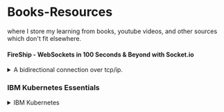 <!--
ignore these words in spell check for this file 
// cSpell:ignore Okun Kubernetes kubelet kubectl Kube
-->

# Books-Resources

where I store my learning from books, youtube videos, and other sources which don't fit elsewhere.

#### FireShip - WebSockets in 100 Seconds & Beyond with Socket.io

<details>
<summary>
A bidirectional connection over tcp/ip.
</summary>

[WebSockets in 100 Seconds & Beyond with Socket.io](https://youtu.be/1BfCnjr_Vjg)

good for realtime data. high speed, low latency._event based_ (callbacks).
we start with an tcp/ip connection, and then move to the websocket protocol (_ws_).

Socket.io is library that extends the abilities of the websocket and provides common solutions like broadcasting (messaging all other clients on this url)

_**cors** : cross origin resource sharing_

there're also **webRTC** for video/voice, and **webTransport** as a possible upgrade for the webSocket protocol.

</details>

### IBM Kubernetes Essentials

<details>
<summary>
IBM Kubernetes
</summary>

[Kubernetes Essentials](https://youtube.com/playlist?list=PLOspHqNVtKABAVX4azqPIu6UfsPzSu2YN)

#### Kubernetes Explained
[Sai Vennam - Kubernetes Explained](https://youtu.be/aSrqRSk43lY)

Kubernetes is an orchastration tool to manage containerized applications

Kubernetes master has the Kubernetes API, the customer worker nodes are also kubernetes managed, and each has a kubelet.

Kubernetes use yaml to define the resources needed, we start with a small example

```yml
kind: pod
image: SVennam/frontend:latest 
labels:
    app: frontend
```

we can deploy that manifest with kubectl, the kubernetes command line tool. this sends the configuration to a worker node.

we can also define a templat in the manifest for how pods look
```yml
kind: deployment
selector: {app:frontend}
replicas: 3
template:
    image: SVennam/frontend:latest 
    labels:
        app: frontend
```
now we use kubernetes to manage that deployment and ensure that state, so it will create more pods like that.

each pod has an ip address, but when a pod dies it gets a new ip address, if we want to talk to a pod, we need something to manage that. this is done with a service defintion. this is also in the yaml file, this creates a reliable way for the KubeDNS to communicate.

```yml
kind: service
selector: {app:frontend}
type: LoadBalancer
```

the LoadBalancer type makes our nodes exposed to the outside world.

we have pods, deployments and services as resources of kubernetes.


#### How does Kubernetes create a Pod?
[Whitney Lee - How does Kubernetes create a Pod?](https://youtu.be/BgrQ16r84pM)

how are pods created by kubernetes?

nodes are the machines, we have control nodes and compute nodes.
if we want to make a pod, we use kubectl to talk with the kubeAPI server. the first thing that happens is authentication, and next the request is written to etcd (a keyvalue datastore), that is the source-of-truth for kubernetes.

the etcd defines the desired state for Kubernetes.

the scheduler controls which workloads needs to be assigned to a worker node, it talks to the kubeAPI server.

the compute nodes have a kubelet, which talks with the control plane and the kubeAPI, it's registered in the cluster. the compute nodes also have a container runtime engine (CRI - container runtime initiative,not only Docker), and a kube-proxy for communiation purposes.

the scheduler chooses to which compute node the work should be passed, it tells the kubeAPI which, and then that is written to the etcd. then we have a desired state.

the last part of the Control node is the controller manager. it has the replication contoller and it also monitor the state of the world against the desired state. if it sees that a pod is missing, it knows how to request a new one to be created.

- control node
  - kubeAPI server
  - etcd
  - scheduler
  - conroller manager
- compute node
  - kubelet
  - kube-proxy
  - CRI - container runtime engine

#### Kubernetes Ingress in 5 Minutes
[Sai Vennam - Kubernetes Ingress in 5 Minutes](https://youtu.be/NPFbYpb0I7w)

assume we have a service with three pods, 

service types: Cluster-IP, NodePort, LoadBalancer

NLB: node work balancer.

ingress is resource, not a service type.\
it's set of rules, like nginx reverse proxy, it uses a load balancer, has path based routing and more stuff.
#### What Is Helm
[David Okun - What is Helm?](https://youtu.be/fy8SHvNZGeE)

Helm is a Kubernetes package manager that makes deployment easier.

let's take an example of a e-commerce site, which has a JS frontend application, with a mongo database and a node-port service.

in Kubernetes, we will have files for deployment that define the configuration.
```yaml
#deployment
image: node/mongo
replicas: 2

#service
type: NodePort
port: 8080
```

helm can help us separate the template of the configuration from the files themselves. we will have values.yml file which acts as our **chart**.

```yml
deployment:
    image: node/mongo1
    replicas: 2 
service:
    type: NodePort
    port: 8080
```

the chart makes it possible to pull values from an externa source.
```yaml
#deployment
image: {{values.deployment.image}}
replicas: {{values.deployment.replicas}}

#service
type: {{values.service.type}}
port: {{values.service.port}}
```

the command that we run is, helm will inject the parametes from the chart and send them into a **Tiller** component on the kubernetes side.
```sh
helm install <myApp>
```
when we want to change the values, we simply update the chart, we can also rollback changes, and save the changes to a repository for future use.

```sh
helm upgrade <myApp>
helm rollback
helm package
```

</details>
